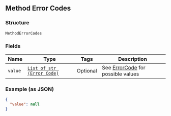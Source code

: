 ## Method Error Codes

### Structure

`MethodErrorCodes`

### Fields

| Name | Type | Tags | Description |
|  --- | --- | --- | --- |
| `value` | [`List of str (Error Code)`](/doc/models/error-code.md) | Optional | See [ErrorCode](#type-errorcode) for possible values |

### Example (as JSON)

```json
{
  "value": null
}
```

